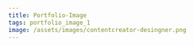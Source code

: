 ```yaml
---
title: Portfolio-Image
tags: portfolio_image_1
image: /assets/images/contentcreator-desingner.png
---
```


